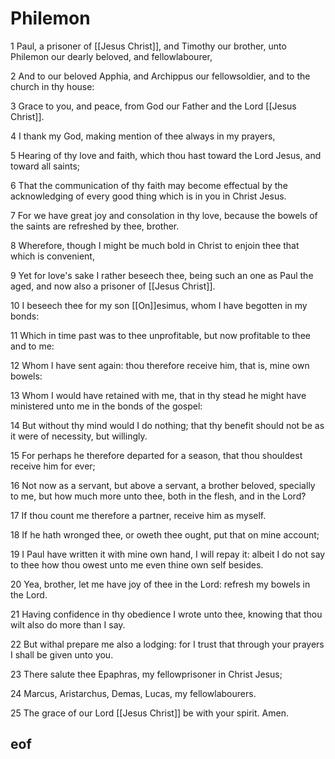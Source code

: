 
# Philemon

1 Paul, a prisoner of [[Jesus Christ]], and Timothy our brother, unto Philemon our dearly beloved, and fellowlabourer,

2 And to our beloved Apphia, and Archippus our fellowsoldier, and to the church in thy house:

3 Grace to you, and peace, from God our Father and the Lord [[Jesus Christ]].

4 I thank my God, making mention of thee always in my prayers,

5 Hearing of thy love and faith, which thou hast toward the Lord Jesus, and toward all saints;

6 That the communication of thy faith may become effectual by the acknowledging of every good thing which is in you in Christ Jesus.

7 For we have great joy and consolation in thy love, because the bowels of the saints are refreshed by thee, brother.

8 Wherefore, though I might be much bold in Christ to enjoin thee that which is convenient,

9 Yet for love's sake I rather beseech thee, being such an one as Paul the aged, and now also a prisoner of [[Jesus Christ]].

10 I beseech thee for my son [[On]]esimus, whom I have begotten in my bonds:

11 Which in time past was to thee unprofitable, but now profitable to thee and to me:

12 Whom I have sent again: thou therefore receive him, that is, mine own bowels:

13 Whom I would have retained with me, that in thy stead he might have ministered unto me in the bonds of the gospel:

14 But without thy mind would I do nothing; that thy benefit should not be as it were of necessity, but willingly.

15 For perhaps he therefore departed for a season, that thou shouldest receive him for ever;

16 Not now as a servant, but above a servant, a brother beloved, specially to me, but how much more unto thee, both in the flesh, and in the Lord?

17 If thou count me therefore a partner, receive him as myself.

18 If he hath wronged thee, or oweth thee ought, put that on mine account;

19 I Paul have written it with mine own hand, I will repay it: albeit I do not say to thee how thou owest unto me even thine own self besides.

20 Yea, brother, let me have joy of thee in the Lord: refresh my bowels in the Lord.

21 Having confidence in thy obedience I wrote unto thee, knowing that thou wilt also do more than I say.

22 But withal prepare me also a lodging: for I trust that through your prayers I shall be given unto you.

23 There salute thee Epaphras, my fellowprisoner in Christ Jesus;

24 Marcus, Aristarchus, Demas, Lucas, my fellowlabourers.

25 The grace of our Lord [[Jesus Christ]] be with your spirit. Amen.


## eof
